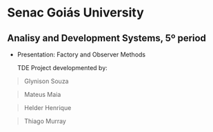 # Senac Goiás University
## Analisy and Development Systems, 5º period

- Presentation: Factory and Observer Methods


    TDE Project developmented by:

> Glynison Souza

> Mateus Maia

> Helder Henrique

> Thiago Murray